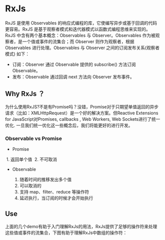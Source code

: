 # RxJs

RxJS 是使用 Observables 的响应式编程的库，它使编写异步或基于回调的代码更容易。RxJS 是基于观察者模式和迭代器模式以函数式编程思维来实现的。
RxJS 中含有两个基本概念：Observables 与 Observer。Observables 作为被观察者，是一个值或事件的流集合；而 Observer 则作为观察者，根据 Observables 
进行处理。Observables 与 Observer 之间的订阅发布关系(观察者模式) 如下：

- 订阅：Observer 通过 Observable 提供的 subscribe() 方法订阅 Observable。
- 发布：Observable 通过回调 next 方法向 Observer 发布事件。

## Why RxJs ？

为什么使用RxJS?不是有Promise吗？没错，Promise对于只期望单值返回的异步请求（比如：XMLHttpRequest）是一个好的解决方案。但Reactive Extensions for JavaScript对Promises, callbacks , Web Workers, Web Sockets进行了统一优化. 一旦我们统一优化这一些概念后，我们将能更好的进行开发。

### Observable vs Promise

- Promise

  1. 返回单个值
  2. 不可取消
  
- Observable

  1. 随着时间的推移发出多个值
  2. 可以取消的
  3. 支持 map、filter、reduce 等操作符
  4. 延迟执行，当订阅的时候才会开始执行

## Use

上面的几个demo有助于入门理解RxJs的用法，RxJs提供了足够的操作符来处理这些值或事件的流集合，下图有助于理解RxJs中数组的操作符：

